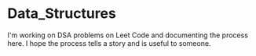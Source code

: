 # Data_Structures

I'm working on DSA problems on Leet Code and documenting the process here. I hope the process tells a story and is useful to someone.
